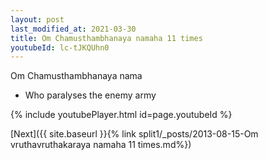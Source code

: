 ```yaml
---
layout: post
last_modified_at: 2021-03-30
title: Om Chamusthambhanaya namaha 11 times
youtubeId: lc-tJKQUhn0
---
```

 
 
Om Chamusthambhanaya nama 
 
 -  Who paralyses the enemy army 
 
  
 
  
 
 
 
 
 
 


{% include youtubePlayer.html id=page.youtubeId %}
 
[Next]({{ site.baseurl }}{% link  split1/_posts/2013-08-15-Om vruthavruthakaraya namaha 11 times.md%})
 
